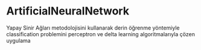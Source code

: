 # ArtificialNeuralNetwork
Yapay Sinir Ağları metodolojisini kullanarak derin öğrenme yöntemiyle classification problemini perceptron ve delta learning algoritmalarıyla çözen  uygulama
